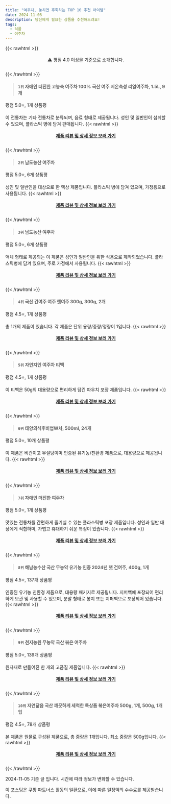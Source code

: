 ```yaml
---
title: "여주차, 놓치면 후회하는 TOP 10 추천 아이템"
date: 2024-11-05
description: 당신에게 필요한 상품을 추천해드려요!
tags:
  - 식품
  - 여주차
---
```

{{< rawhtml >}}<div class="toc" style="text-align: center; height: 50px; line-height: 2;">  <p>⚠️ 평점 4.0 이상을 기준으로 소개합니다.<br></p></div> {{< /rawhtml >}}

>#### `1위` 자애인 더진한 고농축 여주차 100% 국산 여주 저온숙성 리얼여주차, 1.5L, 9개
평점 5.0⭐, 1개 상품평

이 전통차는 기타 전통차로 분류되며, 음료 형태로 제공됩니다. 성인 및 일반인이 섭취할 수 있으며, 플라스틱 병에 담겨 판매됩니다.
{{< rawhtml >}}<div class="toc" style="text-align: center; height: 50px; line-height: 2;"><p><b><a href="https://link.coupang.com/re/AFFSDP?lptag=AF5033054&pageKey=6840747288&itemId=16261321401&vendorItemId=85127038224&traceid=V0-153-2db015f135e310fa&clickBeacon=24e24590-9b37-11ef-9b4e-de79fa531359%7E3&requestid=20241105143101571065112006&token=31850C%7CMIXED">제품 리뷰 및 상세 정보 보러 가기</a></b><br></p> </div>{{< /rawhtml >}}

>#### `2위` 남도농산 여주차
평점 5.0⭐, 6개 상품평

성인 및 일반인을 대상으로 한 액상 제품입니다. 플라스틱 병에 담겨 있으며, 가정용으로 사용됩니다.
{{< rawhtml >}}<div class="toc" style="text-align: center; height: 50px; line-height: 2;"><p><b><a href="https://link.coupang.com/re/AFFSDP?lptag=AF5033054&pageKey=1960763464&itemId=3332401352&vendorItemId=86389439263&traceid=V0-153-e2167f824194ee83&requestid=20241105143101571065112006&token=31850C%7CMIXED">제품 리뷰 및 상세 정보 보러 가기</a></b><br></p> </div>{{< /rawhtml >}}

>#### `3위` 남도농산 여주차
평점 5.0⭐, 6개 상품평

액체 형태로 제공되는 이 제품은 성인과 일반인을 위한 식용으로 제작되었습니다. 플라스틱병에 담겨 있으며, 주로 가정에서 사용됩니다.
{{< rawhtml >}}<div class="toc" style="text-align: center; height: 50px; line-height: 2;"><p><b><a href="https://link.coupang.com/re/AFFSDP?lptag=AF5033054&pageKey=1960763464&itemId=115233960&vendorItemId=86492716698&traceid=V0-153-e2167f824194ee83&requestid=20241105143101571065112006&token=31850C%7CMIXED">제품 리뷰 및 상세 정보 보러 가기</a></b><br></p> </div>{{< /rawhtml >}}

>#### `4위` 국산 건여주 여주 햇여주 300g, 300g, 2개
평점 4.5⭐, 1개 상품평

총 1개의 제품이 있습니다. 각 제품은 단위 용량/중량/정량이 1입니다.
{{< rawhtml >}}<div class="toc" style="text-align: center; height: 50px; line-height: 2;"><p><b><a href="https://link.coupang.com/re/AFFSDP?lptag=AF5033054&pageKey=7553113018&itemId=22636083816&vendorItemId=89782356142&traceid=V0-153-beb05adb4c2f6c6d&clickBeacon=24e24590-9b37-11ef-944b-b464675c0501%7E3&requestid=20241105143101571065112006&token=31850C%7CMIXED">제품 리뷰 및 상세 정보 보러 가기</a></b><br></p> </div>{{< /rawhtml >}}

>#### `5위` 자연지인 여주차 티백
평점 4.5⭐, 1개 상품평

이 티백은 50g의 대용량으로 편리하게 담긴 파우치 포장 제품입니다.
{{< rawhtml >}}<div class="toc" style="text-align: center; height: 50px; line-height: 2;"><p><b><a href="https://link.coupang.com/re/AFFSDP?lptag=AF5033054&pageKey=6922510888&itemId=19344160934&vendorItemId=70874661683&traceid=V0-153-36b22cd89db67a29&requestid=20241105143101571065112006&token=31850C%7CMIXED">제품 리뷰 및 상세 정보 보러 가기</a></b><br></p> </div>{{< /rawhtml >}}

>#### `6위` 태양의식후비법W차, 500ml, 24개
평점 5.0⭐, 10개 상품평

이 제품은 비건이고 무설탕이며 인증된 유기농/친환경 제품으로, 대용량으로 제공됩니다.
{{< rawhtml >}}<div class="toc" style="text-align: center; height: 50px; line-height: 2;"><p><b><a href="https://link.coupang.com/re/AFFSDP?lptag=AF5033054&pageKey=6843480231&itemId=392569412&vendorItemId=88377572530&traceid=V0-153-343335d154d0049e&clickBeacon=24e24590-9b37-11ef-9305-0e131addd8cd%7E3&requestid=20241105143101571065112006&token=31850C%7CMIXED">제품 리뷰 및 상세 정보 보러 가기</a></b><br></p> </div>{{< /rawhtml >}}

>#### `7위` 자애인 더진한 여주차
평점 5.0⭐, 1개 상품평

맛있는 전통차를 간편하게 즐기실 수 있는 플라스틱병 포장 제품입니다. 성인과 일반 대상에게 적합하며, 가볍고 휴대하기 쉬운 특징이 있습니다.
{{< rawhtml >}}<div class="toc" style="text-align: center; height: 50px; line-height: 2;"><p><b><a href="https://link.coupang.com/re/AFFSDP?lptag=AF5033054&pageKey=6840747288&itemId=16265786470&vendorItemId=84570973038&traceid=V0-153-2db015f135e310fa&requestid=20241105143101571065112006&token=31850C%7CMIXED">제품 리뷰 및 상세 정보 보러 가기</a></b><br></p> </div>{{< /rawhtml >}}

>#### `8위` 해남농수산 국산 무농약 유기농 인증 2024년 햇 건여주, 400g, 1개
평점 4.5⭐, 137개 상품평

인증된 유기농 친환경 제품으로, 대용량 패키지로 제공됩니다. 지퍼백에 포장되어 편리하게 보관 및 사용할 수 있으며, 분말 형태로 봉지 또는 지퍼백으로 포장되어 있습니다.
{{< rawhtml >}}<div class="toc" style="text-align: center; height: 50px; line-height: 2;"><p><b><a href="https://link.coupang.com/re/AFFSDP?lptag=AF5033054&pageKey=8273866699&itemId=23848002955&vendorItemId=91325454453&traceid=V0-153-47d513c4793c13dc&clickBeacon=24e24590-9b37-11ef-a071-bc5a63517863%7E3&requestid=20241105143101571065112006&token=31850C%7CMIXED">제품 리뷰 및 상세 정보 보러 가기</a></b><br></p> </div>{{< /rawhtml >}}

>#### `9위` 천지농원 무농약 국산 볶은 여주차
평점 5.0⭐, 139개 상품평

원자재로 만들어진 한 개의 고품질 제품입니다.
{{< rawhtml >}}<div class="toc" style="text-align: center; height: 50px; line-height: 2;"><p><b><a href="https://link.coupang.com/re/AFFSDP?lptag=AF5033054&pageKey=7638771427&itemId=20290716898&vendorItemId=87376970154&traceid=V0-153-a84747208fdc67d3&requestid=20241105143101571065112006&token=31850C%7CMIXED">제품 리뷰 및 상세 정보 보러 가기</a></b><br></p> </div>{{< /rawhtml >}}

>#### `10위` 자연닮음 국산 깨끗하게 세척한 특상품 볶은여주차 500g, 1개, 500g, 1개입
평점 4.5⭐, 78개 상품평

본 제품은 원물로 구성된 제품으로, 총 중량은 1개입니다. 최소 중량은 500g입니다.
{{< rawhtml >}}<div class="toc" style="text-align: center; height: 50px; line-height: 2;"><p><b><a href="https://link.coupang.com/re/AFFSDP?lptag=AF5033054&pageKey=7589496543&itemId=20052436171&vendorItemId=87766522130&traceid=V0-153-520dd161ab7c427f&clickBeacon=24e24590-9b37-11ef-879a-f8ee622f696b%7E3&requestid=20241105143101571065112006&token=31850C%7CMIXED">제품 리뷰 및 상세 정보 보러 가기</a></b><br></p> </div>{{< /rawhtml >}}


2024-11-05 기준 글 입니다.
시간에 따라 정보가 변화할 수 있습니다.

이 포스팅은 쿠팡 파트너스 활동의 일환으로, 이에 따른 일정액의 수수료를 제공받습니다.
